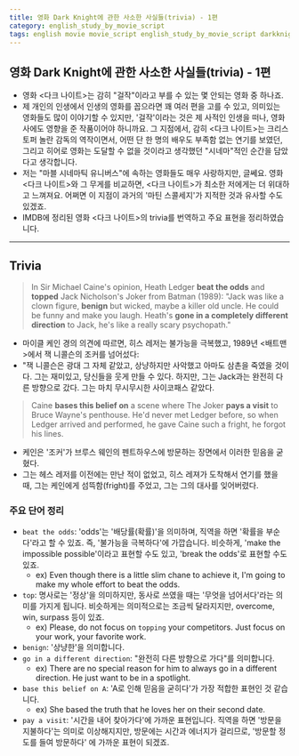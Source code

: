 ```yaml
---
title: 영화 Dark Knight에 관한 사소한 사실들(trivia) - 1편
category: english_study_by_movie_script
tags: english movie movie_script english_study_by_movie_script darkknight
---
```


## 영화 Dark Knight에 관한 사소한 사실들(trivia) - 1편

- 영화 <다크 나이트>는 감히 "걸작"이라고 부를 수 있는 몇 안되는 영화 중 하나죠. 
- 제 개인의 인생에서 인생의 영화를 꼽으라면 꽤 여러 편을 고를 수 있고, 의미있는 영화들도 많이 이야기할 수 있지만, '걸작'이라는 것은 제 사적인 인생을 떠나, 영화사에도 영향을 준 작품이어야 하니까요. 그 지점에서, 감히 <다크 나이트>는 크리스토퍼 놀란 감독의 역작이면서, 어떤 단 한 명의 배우도 부족함 없는 연기를 보였던, 그리고 히어로 영화는 도달할 수 없을 것이라고 생각했던 "시네마"적인 순간을 담았다고 생각합니다.
- 저는 "마블 시네마틱 유니버스"에 속하는 영화들도 매우 사랑하지만, 글쎄요. 영화 <다크 나이트>와 그 무게를 비교하면, <다크 나이트>가 최소한 저에게는 더 위대하고 느껴져요. 어쩌면 이 지점이 과거의 '마틴 스콜세지'가 지적한 것과 유사할 수도 있겠죠. 
- IMDB에 정리된 영화 <다크 나이트>의 trivia를 번역하고 주요 표현을 정리하였습니다. 

--- 

## Trivia

> In Sir Michael Caine's opinion, Heath Ledger **beat the odds** and **topped** Jack Nicholson's Joker from Batman (1989): "Jack was like a clown figure, **benign** but wicked, maybe a killer old uncle. He could be funny and make you laugh. Heath's **gone in a completely different direction** to Jack, he's like a really scary psychopath." 

- 마이클 케인 경의 의견에 따르면, 히스 레저는 불가능을 극복했고, 1989년 <배트맨>에서 잭 니콜슨의 조커를 넘어섰다: 
- "잭 니콜슨은 광대 그 자체 같았고, 상냥하지만 사악했고 아마도 삼촌을 죽였을 것이다. 그는 재미있고, 당신들을 웃게 만들 수 있다. 하지만, 그는 Jack과는 완전히 다른 방향으로 갔다. 그는 마치 무시무시한 사이코패스 같았다. 

> Caine **bases this belief on** a scene where The Joker **pays a visit** to Bruce Wayne's penthouse. He'd never met Ledger before, so when Ledger arrived and performed, he gave Caine such a fright, he forgot his lines.

- 케인은 '조커'가 브루스 웨인의 펜트하우스에 방문하는 장면에서 이러한 믿음을 굳혔다.
- 그는 헤스 레저를 이전에는 만난 적이 없었고, 히스 레져가 도착해서 연기를 했을 때, 그는 케인에게 섬뜩함(fright)를 주었고, 그는 그의 대사를 잊어버렸다.

### 주요 단어 정리

- `beat the odds`: 'odds'는 '배당률(확률)'을 의미하며, 직역을 하면 '확률을 부순다'라고 할 수 있죠. 즉, '불가능을 극복하다'에 가깝습니다. 비슷하게, 'make the impossible possible'이라고 표현할 수도 있고, 'break the odds'로 표현할 수도 있죠. 
  - ex) Even though there is a little slim chane to achieve it, I'm going to make my whole effort to beat the odds. 
- `top`: 명사로는 '정상'을 의미하지만, 동사로 쓰였을 때는 '무엇을 넘어서다'라는 의미를 가지게 됩니다. 비슷하게는 의미적으로는 조금씩 달라지지만, overcome, win, surpass 등이 있죠.
  - ex) Please, do not focus on `topping` your competitors. Just focus on your work, your favorite work.
- `benign`: '상냥한'을 의미합니다.
- `go in a different direction`: "완전히 다른 방향으로 가다"를 의미합니다.
  - ex) There are no special reason for him to always go in a different direction. He just want to be in a spotlight.
- `base this belief on A`: 'A로 인해 믿음을 굳히다'가 가장 적합한 표현인 것 같습니다. 
  - ex) She based the truth that he loves her on their second date.
- `pay a visit`: '시간을 내어 찾아가다'에 가까운 표현입니다. 직역을 하면 '방문을 지불하다'는 의미로 이상해지지만, 방문에는 시간과 에너지가 걸리므로, '방문할 정도를 들여 방문하다' 에 가까운 표현이 되겠죠.

